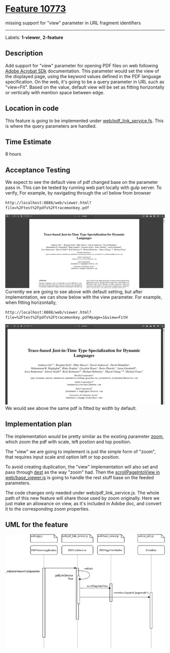 # [Feature 10773](https://github.com/mozilla/pdf.js/issues/10773)

missing support for "view" parameter in URL fragment identifiers

----------------------------------------------------

Labels: **1-viewer**, **2-feature**

## Description
Add support for "view" parameter for opening PDF files on web following [Adobe Acrobat SDk](https://www.adobe.com/content/dam/acom/en/devnet/acrobat/pdfs/pdf_open_parameters_v9.pdf#page=6) documentation. This parameter would set the view of the displayed page, using the keyword values defined in the PDF language specification. On the web, it's going to be a query parameter in URL such as "view=Fit". Based on the value, default view will be set as fitting horizontally or vertically with mention space between edge.


## Location in code
This feature is going to be implemented under [web/pdf_link_service.fs](https://github.com/CSCD01/pdf.js-team22/blob/4893b14a522f6aced286d7fd2f4c79dd2807f6f0/web/pdf_link_service.js#L224-L333). This is where the query parameters are handled.


## Time Estimate
8 hours

## Acceptance Testing
We expect to see the default view of pdf changed base on the parameter pass in. This can be tested by running web part locally with gulp server. To verify, For example, by navigating through the url below from browser
```
http://localhost:8888/web/viewer.html?file=%2Ftest%2Fpdfs%2Ftracemonkey.pdf
```
![before](./img/10773_1.PNG)
Currently we are going to see above with default setting, but after implementation, we can show below with the view parameter. For example, when fitting horizontally,
```
http://localhost:8888/web/viewer.html?file=%2Ftest%2Fpdfs%2Ftracemonkey.pdf#page=1&view=FitH
```
![after](./img/10773_2.PNG)
We would see above the same pdf is fitted by width by default.


## Implementation plan
The implementation would be pretty similar as the existing parameter [zoom](https://github.com/CSCD01/pdf.js-team22/blob/4893b14a522f6aced286d7fd2f4c79dd2807f6f0/web/pdf_link_service.js#L243), which zoom the pdf with scale, left postion and top position.

The "view" we are going to implement is just the simple form of "zoom", that requires input scale and option left or top position.

To avoid creating duplication, the "view" implementation will also set and pass through [dest](https://github.com/CSCD01/pdf.js-team22/blob/4893b14a522f6aced286d7fd2f4c79dd2807f6f0/web/pdf_link_service.js#L296) as the way "zoom" had. Then the [scrollPageIntoView in web/base_viewer.js](https://github.com/CSCD01/pdf.js-team22/blob/4893b14a522f6aced286d7fd2f4c79dd2807f6f0/web/base_viewer.js#L754) is going to handle the rest stuff base on the feeded parameters.

The code changes only needed under web/pdf_link_service.js. The whole path of this new feature will share those used by zoom originally. Here we just make an allowance on view, as it's included in Adobe doc, and convert it to the corresponding zoom properties.

## UML for the feature
![UML](./img/10773_UML.png)

